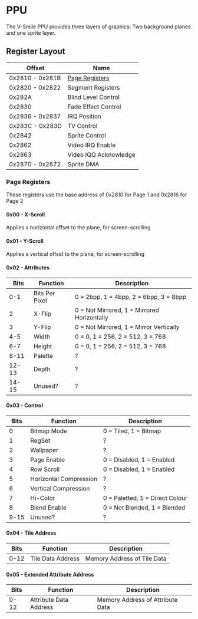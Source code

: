 # PPU

The V-Smile PPU provides three layers of graphics: Two background planes and one sprite layer.

## Register Layout

| Offset | Name |
| - | - |
| 0x2810 - 0x281B | [Page Registers](#page-registers) |
| 0x2820 - 0x2822 | Segment Registers 
| 0x282A | Blind Level Control |
| 0x2830 | Fade Effect Control |
| 0x2836 - 0x2837 | IRQ Position |
| 0x283C - 0x283D| TV Control |
| 0x2842  | Sprite Control |
| 0x2862 | Video IRQ Enable | 
| 0x2863 | Video IQQ Acknowledge |
| 0x2870 - 0x2872 | Sprite DMA |

### Page Registers

These registers use the base address of 0x2810 for Page 1 and 0x2816 for Page 2

#### 0x00 - X-Scroll 

Applies a horizontal offset to the plane, for screen-scrolling

#### 0x01 - Y-Scroll 

Applies a vertical offset to the plane, for screen-scrolling

#### 0x02 - Attributes

| Bits | Function | Description | 
| - | - | - |
| 0-1 | Bits Per Pixel | 0 = 2bpp, 1 = 4bpp, 2 = 6bpp, 3 = 8bpp | 
| 2 | X-Flip | 0 = Not Mirrored, 1 = Mirrored Horizontally |
| 3 | Y-Flip | 0 = Not Mirrored, 1 = Mirror Vertically | 
| 4-5 | Width | 0 = 0, 1 = 256, 2 = 512, 3 = 768 |
| 6-7 | Height | 0 = 0, 1 = 256, 2 = 512, 3 = 768 |
| 8-11 | Palette | ? |
| 12-13 | Depth | ? |
| 14-15 | Unused? | ? |

#### 0x03 - Control

| Bits | Function | Description | 
| - | - | - |
| 0 | Bitmap Mode | 0 = Tiled, 1 = Bitmap | 
| 1 | RegSet | ? |
| 2 | Wallpaper | ? |
| 3 | Page Enable | 0 = Disabled, 1 = Enabled |
| 4 | Row Scroll | 0 = Disabled, 1 = Enabled |
| 5 | Horizontal Compression | ? |
| 6 | Vertical Compression | ? |
| 7 | Hi-Color | 0 = Paletted, 1 = Direct Colour |
| 8 | Blend Enable | 0 = Not Blended, 1 = Blended |
| 9-15 | Unused? | ? |

#### 0x04 - Tile Address

| Bits | Function | Description | 
| - | - | - |
| 0-12 | Tile Data Address | Memory Address of Tile Data |

#### 0x05 - Extended Attribute Address

| Bits | Function | Description | 
| - | - | - |
| 0-12 | Attribute Data Address | Memory Address of Attribute Data |






